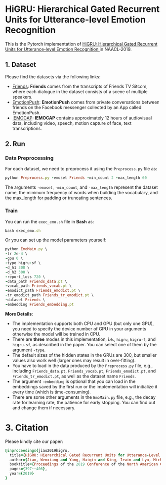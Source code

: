 # HiGRU: Hierarchical Gated Recurrent Units for Utterance-level Emotion Recognition 

This is the Pytorch implementation of [HiGRU: Hierarchical Gated Recurrent Units for Utterance-level Emotion Recognition ](https://www.aclweb.org/anthology/N19-1037) in NAACL-2019.

## 1. Dataset
Please find the datasets via the following links:
  - [Friends](http://doraemon.iis.sinica.edu.tw/emotionlines): **Friends** comes from the transcripts of Friends TV Sitcom, where each dialogue in the dataset consists of a scene of multiple speakers.
  - [EmotionPush](http://doraemon.iis.sinica.edu.tw/emotionlines): **EmotionPush** comes from private conversations between friends on the Facebook messenger collected by an App called EmotionPush.
  - [IEMOCAP](https://sail.usc.edu/iemocap/): **IEMOCAP** contains approximately 12 hours of audiovisual data, including video, speech, motion capture of face, text transcriptions.


## 2. Run
### Data Preprocessing
For each dataset, we need to preprocess it using the `Preprocess.py` file as:
```ruby
python Preprocess.py -emoset Friends -min_count 2 -max_length 60
```
The arguments `-emoset`, `-min_count`, and `-max_length` represent the dataset name, the minimum frequency of words when building
the vocabulary, and the max_length for padding or truncating sentences.

### Train
You can run the `exec_emo.sh` file in **Bash** as:
```ruby
bash exec_emo.sh
```

Or you can set up the model parameters yourself:
```ruby
python EmoMain.py \
-lr 2e-4 \
-gpu 0 \
-type higru-sf \
-d_h1 300 \
-d_h2 300 \
-report_loss 720 \
-data_path Friends_data.pt \
-vocab_path Friends_vocab.pt \
-emodict_path Friends_emodict.pt \
-tr_emodict_path Friends_tr_emodict.pt \
-dataset Friends \
-embedding Friends_embedding.pt
```
**More Details**:
  - The implementation supports both CPU and GPU (but only one GPU), you need to specify the device number of GPU in your arguments otherwise the model will be trained in CPU. 
  - There are **three** modes in this implementation, i.e., `higru`, `higru-f`, and `higru-sf`, as described in the paper. You can select one of them by the argument `-type`. 
  - The default sizes of the hidden states in the GRUs are 300, but smaller values also work well (larger ones may result in over-fitting). 
  - You have to load in the data produced by the `Preprocess.py` file, e.g., including `Friends_data.pt`, `Friends_vocab.pt`, `Friends_emodict.pt`, and `Friends_tr_emodict.pt`, as well as the dataset name `Friends`. 
  - The argument `-embedding` is optional that you can load in the embeddings saved by the first run or the implementation will initialize it every time (which is time-consuming).
  - There are some other arguments in the `EmoMain.py` file, e.g., the decay rate for learning rate, the patience for early stopping. You can find out and change them if necessary.

# 3. Citation
Please kindly cite our paper:
```ruby
@inproceedings{jiao2019higru,
  title={HiGRU: Hierarchical Gated Recurrent Units for Utterance-Level Emotion Recognition},
  author={Jiao, Wenxiang and Yang, Haiqin and King, Irwin and Lyu, Michael R},
  booktitle={Proceedings of the 2019 Conference of the North American Chapter of the Association for Computational Linguistics: Human Language Technologies, Volume 1 (Long and Short Papers)},
  pages={397--406},
  year={2019}
}
```
